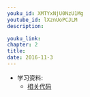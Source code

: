 ```yaml
---
youku_id: XMTYxNjU0NzU1Mg
youtube_id: lXznUoPCJLM
description: 

youku_link: 
chapter: 2
title: 
date: 2016-11-3
---
```

* 学习资料:
  * [相关代码]()
  
